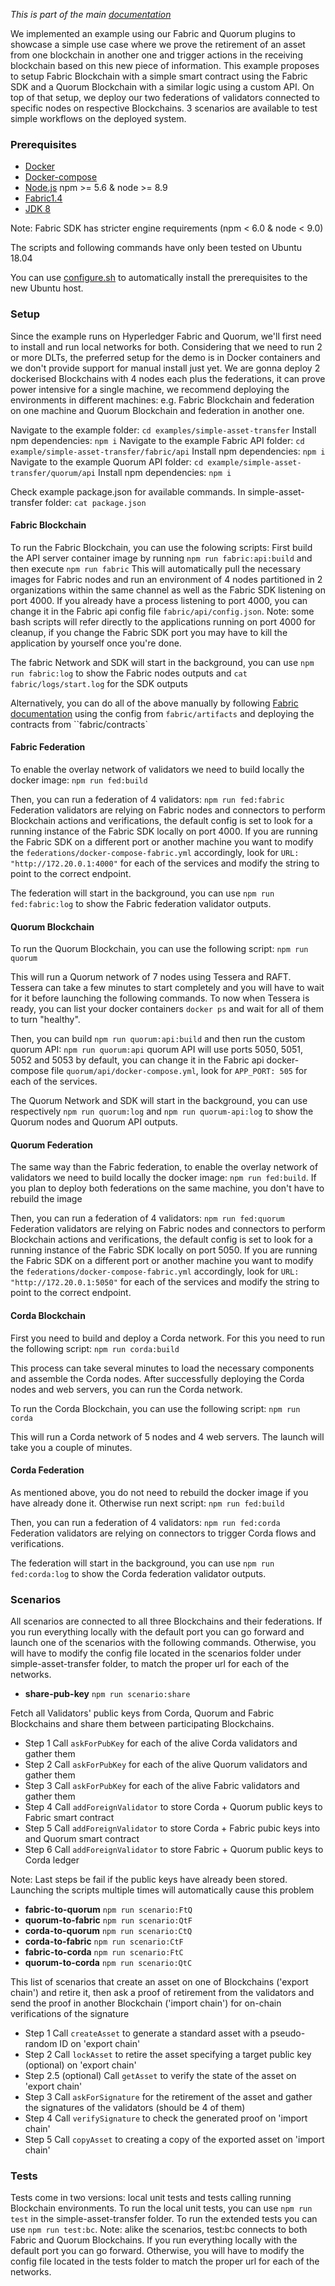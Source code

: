 _This is part of the main [documentation](../main/index.hmtl)_

We implemented an example using our Fabric and Quorum plugins to showcase a simple use case where we prove the retirement of an asset from one blockchain in another one and trigger actions in the receiving blockchain based on this new piece of information. This example proposes to setup Fabric Blockchain with a simple smart contract using the Fabric SDK and a Quorum Blockchain with a similar logic using a custom API. On top of that setup, we deploy our two federations of validators connected to specific nodes on respective Blockchains. 3 scenarios are available to test simple workflows on the deployed system.

### Prerequisites

- [Docker](https://docs.docker.com/install/)
- [Docker-compose](https://docs.docker.com/compose/install/)
- [Node.js](https://nodejs.org/en/download/) npm >= 5.6 & node >= 8.9
- [Fabric1.4](https://hyperledger-fabric.readthedocs.io/en/release-1.4/)
- [JDK 8](http://www.oracle.com/technetwork/java/javase/downloads/jdk8-downloads-2133151.html)

Note: Fabric SDK has stricter engine requirements (npm < 6.0 & node < 9.0)

The scripts and following commands have only been tested on Ubuntu 18.04

You can use [configure.sh](../../packages/core/tools/configure.sh) to automatically install the prerequisites to the new Ubuntu host.

### Setup

Since the example runs on Hyperledger Fabric and Quorum, we'll first need to install and run local networks for both. Considering that we need to run 2 or more DLTs, the preferred setup for the demo is in Docker containers and we don't provide support for manual install just yet. We are gonna deploy 2 dockerised Blockchains with 4 nodes each plus the federations, it can prove power intensive for a single machine, we recommend deploying the environments in different machines: e.g. Fabric Blockchain and federation on one machine and Quorum Blockchain and federation in another one.

Navigate to the example folder: ``cd examples/simple-asset-transfer``
Install npm dependencies: ``npm i``
Navigate to the example Fabric API folder: ``cd example/simple-asset-transfer/fabric/api``
Install npm dependencies: ``npm i``
Navigate to the example Quorum API folder: ``cd example/simple-asset-transfer/quorum/api``
Install npm dependencies: ``npm i``

Check example package.json for available commands. In simple-asset-transfer folder: ``cat package.json``

#### Fabric Blockchain

To run the Fabric Blockchain, you can use the folowing scripts:
First build the API server container image by running `npm run fabric:api:build` and then execute ``npm run fabric``
This will automatically pull the necessary images for Fabric nodes and run an environment of 4 nodes partitioned in 2 organizations within the same channel as well as the Fabric SDK listening on port 4000. If you already have a process listening to port 4000, you can change it in the Fabric api config file ``fabric/api/config.json``. Note: some bash scripts will refer directly to the applications running on port 4000 for cleanup, if you change the Fabric SDK port you may have to kill the application by yourself once you're done.

The fabric Network and SDK will start in the background, you can use ``npm run fabric:log`` to show the Fabric nodes outputs and ``cat fabric/logs/start.log`` for the SDK outputs

Alternatively, you can do all of the above manually by following [Fabric documentation](https://hyperledger-fabric.readthedocs.io/en/release-1.4/) using the config from ``fabric/artifacts`` and deploying the contracts from ``fabric/contracts`

#### Fabric Federation

To enable the overlay network of validators we need to build locally the docker image:
``npm run fed:build``

Then, you can run a federation of 4 validators:
``npm run fed:fabric``
Federation validators are relying on Fabric nodes and connectors to perform Blockchain actions and verifications, the default config is set to look for a running instance of the Fabric SDK locally on port 4000. If you are running the Fabric SDK on a different port or another machine you want to modify the ``federations/docker-compose-fabric.yml`` accordingly, look for ``URL: "http://172.20.0.1:4000"`` for each of the services and modify the string to point to the correct endpoint.

The federation will start in the background, you can use ``npm run fed:fabric:log`` to show the Fabric federation validator outputs.

#### Quorum Blockchain

To run the Quorum Blockchain, you can use the following script:
``npm run quorum``

This will run a Quorum network of 7 nodes using Tessera and RAFT. Tessera can take a few minutes to start completely and you will have to wait for it before launching the following commands. To now when Tessera is ready, you can list your docker containers ``docker ps`` and wait for all of them to turn "healthy".

Then, you can build
``npm run quorum:api:build``
and then run the custom quorum API:
``npm run quorum:api``
quorum API will use ports 5050, 5051, 5052 and 5053 by default, you can change it in the Fabric api docker-compose file ``quorum/api/docker-compose.yml``, look for ``APP_PORT: 505`` for each of the services.

The Quorum Network and SDK will start in the background, you can use respectively ``npm run quorum:log`` and ``npm run quorum-api:log`` to show the Quorum nodes and Quorum API outputs.

#### Quorum Federation

The same way than the Fabric federation, to enable the overlay network of validators we need to build locally the docker image:
``npm run fed:build``. If you plan to deploy both federations on the same machine, you don't have to rebuild the image

Then, you can run a federation of 4 validators:
``npm run fed:quorum``
Federation validators are relying on Fabric nodes and connectors to perform Blockchain actions and verifications, the default config is set to look for a running instance of the Fabric SDK locally on port 5050. If you are running the Fabric SDK on a different port or another machine you want to modify the ``federations/docker-compose-fabric.yml`` accordingly, look for ``URL: "http://172.20.0.1:5050"`` for each of the services and modify the string to point to the correct endpoint.

#### Corda Blockchain

First you need to build and deploy a Corda network. For this you need to run the following script:
``npm run corda:build``

This process can take several minutes to load the necessary components and assemble the Corda nodes. After successfully deploying the Corda nodes and web servers, you can run the Corda network.

To run the Corda Blockchain, you can use the following script:
``npm run corda``

This will run a Corda network of 5 nodes and 4 web servers. The launch will take you a couple of minutes.

#### Corda Federation

As mentioned above, you do not need to rebuild the docker image if you have already done it. Otherwise run next script:
``npm run fed:build``

Then, you can run a federation of 4 validators:
``npm run fed:corda``
Federation validators are relying on connectors to trigger Corda flows and verifications.

The federation will start in the background, you can use ``npm run fed:corda:log`` to show the Corda federation validator outputs.

### Scenarios

All scenarios are connected to all three Blockchains and their federations. If you run everything locally with the default port you can go forward and launch one of the scenarios with the following commands. Otherwise, you will have to modify the config file located in the scenarios folder under simple-asset-transfer folder, to match the proper url for each of the networks.

* **share-pub-key** ``npm run scenario:share``

Fetch all Validators' public keys from Corda, Quorum and Fabric Blockchains and share them between participating Blockchains.

- Step 1 Call ``askForPubKey`` for each of the alive Corda validators and gather them
- Step 2 Call ``askForPubKey`` for each of the alive Quorum validators and gather them
- Step 3 Call ``askForPubKey`` for each of the alive Fabric validators and gather them
- Step 4 Call ``addForeignValidator`` to store Corda + Quorum public keys to Fabric smart contract
- Step 5 Call ``addForeignValidator`` to store Corda + Fabric pubic keys into and Quorum smart contract
- Step 6 Call ``addForeignValidator`` to store Fabric + Quorum public keys to Corda ledger

Note: Last steps be fail if the public keys have already been stored. Launching the scripts multiple times will automatically cause this problem

* **fabric-to-quorum** ``npm run scenario:FtQ``
* **quorum-to-fabric** ``npm run scenario:QtF``
* **corda-to-quorum** ``npm run scenario:CtQ``
* **corda-to-fabric** ``npm run scenario:CtF``
* **fabric-to-corda** ``npm run scenario:FtC``
* **quorum-to-corda** ``npm run scenario:QtC``

This list of scenarios that create an asset on one of Blockchains ('export chain') and retire it, then ask a proof of retirement from the validators and send the proof in another Blockchain ('import chain') for on-chain verifications of the signature

- Step 1 Call ``createAsset`` to generate a standard asset with a pseudo-random ID on 'export chain'
- Step 2 Call ``lockAsset`` to retire the asset specifying a target public key (optional) on 'export chain'
- Step 2.5 (optional) Call ``getAsset`` to verify the state of the asset on 'export chain'
- Step 3 Call ``askForSignature`` for the retirement of the asset and gather the signatures of the validators (should be 4 of them)
- Step 4 Call ``verifySignature`` to check the generated proof on 'import chain'
- Step 5 Call ``copyAsset`` to creating a copy of the exported asset on 'import chain'

### Tests

Tests come in two versions: local unit tests and tests calling running Blockchain environments. To run the local unit tests, you can use ``npm run test`` in the simple-asset-transfer folder. To run the extended tests you can use ``npm run test:bc``. Note: alike the scenarios, test:bc connects to both Fabric and Quorum Blockchains. If you run everything locally with the default port you can go forward. Otherwise, you will have to modify the config file located in the tests folder to match the proper url for each of the networks.
